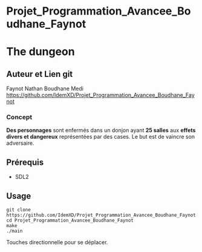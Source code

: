 # Projet_Programmation_Avancee_Boudhane_Faynot

# The dungeon  

## Auteur et Lien git 

Faynot Nathan
Boudhane Medi
https://github.com/IdemXD/Projet_Programmation_Avancee_Boudhane_Faynot
### Concept  

**Des personnages** sont enfermés dans un donjon ayant **25 salles** aux **effets divers et dangereux** représentées par des cases. Le but est de vaincre son adversaire. 

## Prérequis  


* SDL2

## Usage  

```
git clone https://github.com/IdemXD/Projet_Programmation_Avancee_Boudhane_Faynot
cd Projet_Programmation_Avancee_Boudhane_Faynot
make
./main
```
Touches directionnelle pour se déplacer.
